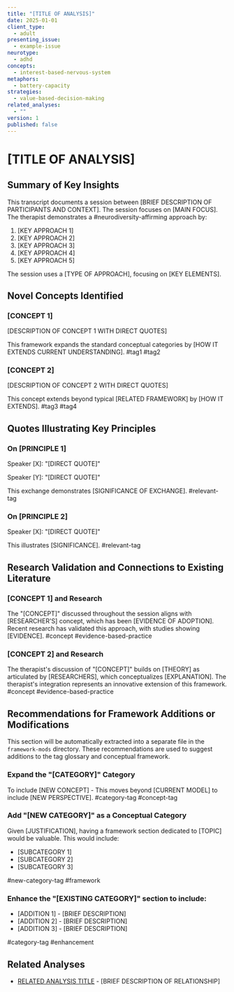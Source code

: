 ```yaml
---
title: "[TITLE OF ANALYSIS]"
date: 2025-01-01
client_type: 
  - adult
presenting_issue:
  - example-issue
neurotype:
  - adhd
concepts:
  - interest-based-nervous-system
metaphors:
  - battery-capacity
strategies:
  - value-based-decision-making
related_analyses:
  - ""
version: 1
published: false
---
```


# [TITLE OF ANALYSIS]

## Summary of Key Insights

This transcript documents a session between [BRIEF DESCRIPTION OF PARTICIPANTS AND CONTEXT]. The session focuses on [MAIN FOCUS]. The therapist demonstrates a #neurodiversity-affirming approach by:

1. [KEY APPROACH 1]
2. [KEY APPROACH 2]
3. [KEY APPROACH 3]
4. [KEY APPROACH 4]
5. [KEY APPROACH 5]

The session uses a [TYPE OF APPROACH], focusing on [KEY ELEMENTS].

## Novel Concepts Identified

### [CONCEPT 1]

[DESCRIPTION OF CONCEPT 1 WITH DIRECT QUOTES]

This framework expands the standard conceptual categories by [HOW IT EXTENDS CURRENT UNDERSTANDING]. #tag1 #tag2

### [CONCEPT 2]

[DESCRIPTION OF CONCEPT 2 WITH DIRECT QUOTES]

This concept extends beyond typical [RELATED FRAMEWORK] by [HOW IT EXTENDS]. #tag3 #tag4

## Quotes Illustrating Key Principles

### On [PRINCIPLE 1]

Speaker [X]: "[DIRECT QUOTE]"

Speaker [Y]: "[DIRECT QUOTE]"

This exchange demonstrates [SIGNIFICANCE OF EXCHANGE]. #relevant-tag

### On [PRINCIPLE 2]

Speaker [X]: "[DIRECT QUOTE]"

This illustrates [SIGNIFICANCE]. #relevant-tag

## Research Validation and Connections to Existing Literature

### [CONCEPT 1] and Research

The "[CONCEPT]" discussed throughout the session aligns with [RESEARCHER'S] concept, which has been [EVIDENCE OF ADOPTION]. Recent research has validated this approach, with studies showing [EVIDENCE]. #concept #evidence-based-practice

### [CONCEPT 2] and Research

The therapist's discussion of "[CONCEPT]" builds on [THEORY] as articulated by [RESEARCHERS], which conceptualizes [EXPLANATION]. The therapist's integration represents an innovative extension of this framework. #concept #evidence-based-practice

## Recommendations for Framework Additions or Modifications

This section will be automatically extracted into a separate file in the `framework-mods` directory. These recommendations are used to suggest additions to the tag glossary and conceptual framework.

### Expand the "[CATEGORY]" Category 

To include [NEW CONCEPT] - This moves beyond [CURRENT MODEL] to include [NEW PERSPECTIVE]. #category-tag #concept-tag

### Add "[NEW CATEGORY]" as a Conceptual Category

Given [JUSTIFICATION], having a framework section dedicated to [TOPIC] would be valuable. This would include:
- [SUBCATEGORY 1]
- [SUBCATEGORY 2]
- [SUBCATEGORY 3]

#new-category-tag #framework

### Enhance the "[EXISTING CATEGORY]" section to include:

- [ADDITION 1] - [BRIEF DESCRIPTION]
- [ADDITION 2] - [BRIEF DESCRIPTION]
- [ADDITION 3] - [BRIEF DESCRIPTION]

#category-tag #enhancement

## Related Analyses

- [RELATED ANALYSIS TITLE](FILENAME.md) - [BRIEF DESCRIPTION OF RELATIONSHIP]